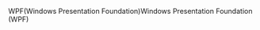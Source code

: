 <span data-ttu-id="6fff8-101">WPF(Windows Presentation Foundation)</span><span class="sxs-lookup"><span data-stu-id="6fff8-101">Windows Presentation Foundation (WPF)</span></span>
